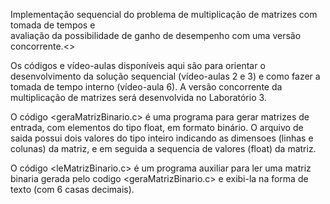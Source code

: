 Implementação sequencial do problema de multiplicação de matrizes com tomada de tempos e  
avaliação da possibilidade de ganho de desempenho com uma versão concorrente.<>

Os códigos e vídeo-aulas disponíveis aqui são para orientar o desenvolvimento da solução sequencial 
(vídeo-aulas 2 e 3) e  como fazer a tomada de tempo interno (vídeo-aula 6). A versão concorrente da multiplicação de matrizes  será desenvolvida no Laboratório 3.

O código <geraMatrizBinario.c> é uma programa para gerar matrizes de entrada, com elementos do tipo float, em formato binário.
O arquivo de saida possui dois valores do tipo inteiro indicando as dimensoes (linhas e colunas) da matriz, e em seguida a sequencia de valores (float) da matriz. 

O código <leMatrizBinario.c> é um programa auxiliar para ler uma matriz binaria gerada pelo codigo <geraMatrizBinario.c> e exibi-la na forma de texto (com 6 casas decimais).
